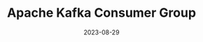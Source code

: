 ---
title: "Apache Kafka Consumer Group"
date: 2023-08-29
tags: [""]
dbiblogtitle: apache-kafka-consumer-group
---